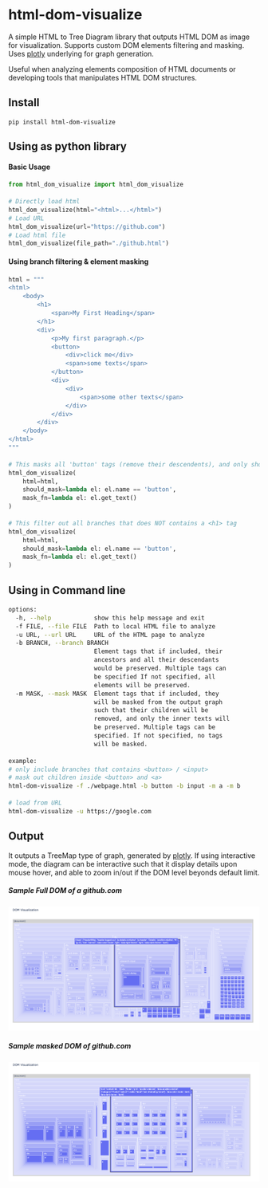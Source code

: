 # html-dom-visualize
A simple HTML to Tree Diagram library that outputs HTML DOM as image for visualization. Supports custom DOM elements filtering and masking. Uses [plotly](https://github.com/plotly/plotly.py) underlying for graph generation.

Useful when analyzing elements composition of HTML documents or developing tools that manipulates HTML DOM structures.

## Install
```
pip install html-dom-visualize
```

## Using as python library

#### Basic Usage
```python
from html_dom_visualize import html_dom_visualize

# Directly load html
html_dom_visualize(html="<html>...</html>")
# Load URL
html_dom_visualize(url="https://github.com")
# Load html file
html_dom_visualize(file_path="./github.html")
```

#### Using branch filtering & element masking
```python
html = """
<html>
    <body>
        <h1>
            <span>My First Heading</span>
        </h1>
        <div>
            <p>My first paragraph.</p>
            <button>
                <div>click me</div>
                <span>some texts</span>
            </button>
            <div>
                <div>
                    <span>some other texts</span>
                </div>
            </div>
        </div>
    </body>
</html>
"""

# This masks all 'button' tags (remove their descendents), and only show the inner texts in the visualization.
html_dom_visualize(
    html=html,
    should_mask=lambda el: el.name == 'button', 
    mask_fn=lambda el: el.get_text()
)

# This filter out all branches that does NOT contains a <h1> tag
html_dom_visualize(
    html=html,
    should_mask=lambda el: el.name == 'button', 
    mask_fn=lambda el: el.get_text()
)
```

## Using in Command line
```sh
options:
  -h, --help            show this help message and exit
  -f FILE, --file FILE  Path to local HTML file to analyze
  -u URL, --url URL     URL of the HTML page to analyze
  -b BRANCH, --branch BRANCH
                        Element tags that if included, their
                        ancestors and all their descendants
                        would be preserved. Multiple tags can
                        be specified If not specified, all
                        elements will be preserved.
  -m MASK, --mask MASK  Element tags that if included, they
                        will be masked from the output graph
                        such that their children will be
                        removed, and only the inner texts will
                        be preserved. Multiple tags can be
                        specified. If not specified, no tags
                        will be masked.

example:
# only include branches that contains <button> / <input>
# mask out children inside <button> and <a>
html-dom-visualize -f ./webpage.html -b button -b input -m a -m b 

# load from URL
html-dom-visualize -u https://google.com
```

## Output
It outputs a TreeMap type of graph, generated by [plotly](https://github.com/plotly/plotly.py). If using interactive mode, the diagram can be interactive such that it display details upon mouse hover, and able to zoom in/out if the DOM level beyonds default limit.

##### Sample Full DOM of a github.com
![](docs/full.png)

##### Sample masked DOM of github.com
![](docs/masked.png)